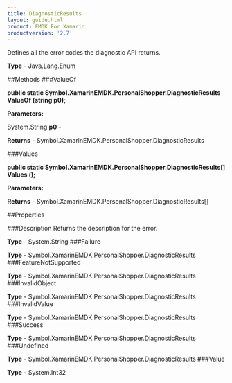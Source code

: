 ```yaml
---
title: DiagnosticResults
layout: guide.html
product: EMDK For Xamarin 
productversion: '2.7' 
---
```

Defines all the error codes the diagnostic API returns. 

**Type** - Java.Lang.Enum

##Methods
###ValueOf

**public static Symbol.XamarinEMDK.PersonalShopper.DiagnosticResults ValueOf (string p0);**


        

**Parameters:**

System.String **p0**  - 
        

**Returns** - Symbol.XamarinEMDK.PersonalShopper.DiagnosticResults

###Values

**public static Symbol.XamarinEMDK.PersonalShopper.DiagnosticResults[] Values ();**


        

**Parameters:**

**Returns** - Symbol.XamarinEMDK.PersonalShopper.DiagnosticResults[]

##Properties

###Description
Returns the description for the error.

**Type** - System.String
###Failure

        

**Type** - Symbol.XamarinEMDK.PersonalShopper.DiagnosticResults
###FeatureNotSupported

        

**Type** - Symbol.XamarinEMDK.PersonalShopper.DiagnosticResults
###InvalidObject

        

**Type** - Symbol.XamarinEMDK.PersonalShopper.DiagnosticResults
###InvalidValue

        

**Type** - Symbol.XamarinEMDK.PersonalShopper.DiagnosticResults
###Success

        

**Type** - Symbol.XamarinEMDK.PersonalShopper.DiagnosticResults
###Undefined

        

**Type** - Symbol.XamarinEMDK.PersonalShopper.DiagnosticResults
###Value

        

**Type** - System.Int32
